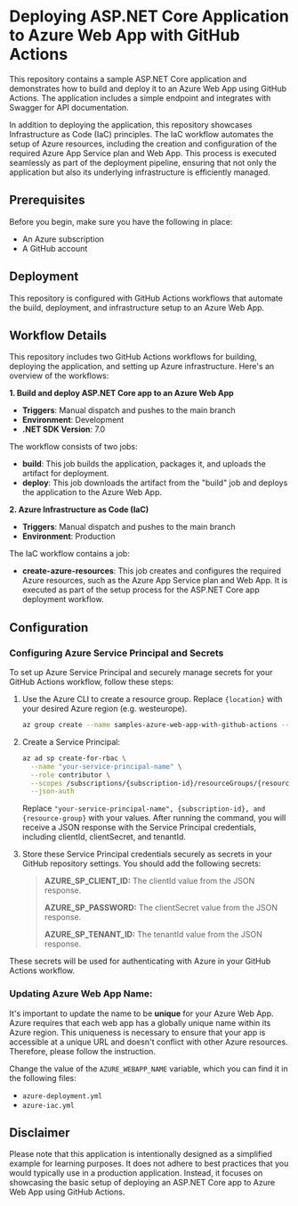 # Deploying ASP.NET Core Application to Azure Web App with GitHub Actions

This repository contains a sample ASP.NET Core application and demonstrates how to build and deploy it to an Azure Web App using GitHub Actions. The application includes a simple endpoint and integrates with Swagger for API documentation.

In addition to deploying the application, this repository showcases Infrastructure as Code (IaC) principles. The IaC workflow automates the setup of Azure resources, including the creation and configuration of the required Azure App Service plan and Web App. This process is executed seamlessly as part of the deployment pipeline, ensuring that not only the application but also its underlying infrastructure is efficiently managed.

## Prerequisites

Before you begin, make sure you have the following in place:
- An Azure subscription
- A GitHub account

## Deployment

This repository is configured with GitHub Actions workflows that automate the build, deployment, and infrastructure setup to an Azure Web App.

## Workflow Details

This repository includes two GitHub Actions workflows for building, deploying the application, and setting up Azure infrastructure. Here's an overview of the workflows:

**1. Build and deploy ASP.NET Core app to an Azure Web App**

- **Triggers**: Manual dispatch and pushes to the main branch
- **Environment**: Development
- **.NET SDK Version**: 7.0

The workflow consists of two jobs:

- **build**: This job builds the application, packages it, and uploads the artifact for deployment.
- **deploy**: This job downloads the artifact from the "build" job and deploys the application to the Azure Web App.

**2. Azure Infrastructure as Code (IaC)**

- **Triggers**: Manual dispatch and pushes to the main branch
- **Environment**: Production

The IaC workflow contains a job:

- **create-azure-resources**: This job creates and configures the required Azure resources, such as the Azure App Service plan and Web App. It is executed as part of the setup process for the ASP.NET Core app deployment workflow.

## Configuration

### Configuring Azure Service Principal and Secrets

To set up Azure Service Principal and securely manage secrets for your GitHub Actions workflow, follow these steps:
1. Use the Azure CLI to create a resource group. Replace `{location}` with your desired Azure region (e.g. westeurope).

   ```bash
   az group create --name samples-azure-web-app-with-github-actions --location {location}
   ```

1. Create a Service Principal:

   ```bash
   az ad sp create-for-rbac \
     --name "your-service-principal-name" \
     --role contributor \
     --scopes /subscriptions/{subscription-id}/resourceGroups/{resource-group} \
     --json-auth
   ```

    Replace `"your-service-principal-name", {subscription-id}, and {resource-group}` with your values.
    After running the command, you will receive a JSON response with the Service Principal credentials, including clientId, clientSecret, and tenantId.

1. Store these Service Principal credentials securely as secrets in your GitHub repository settings. You should add the following secrets:
    
    > **AZURE_SP_CLIENT_ID:** The clientId value from the JSON response.
    >
    > **AZURE_SP_PASSWORD:** The clientSecret value from the JSON response.
    >
    > **AZURE_SP_TENANT_ID:** The tenantId value from the JSON response.

These secrets will be used for authenticating with Azure in your GitHub Actions workflow.

### Updating Azure Web App Name:

It's important to update the name to be **unique** for your Azure Web App. 
Azure requires that each web app has a globally unique name within its Azure region. 
This uniqueness is necessary to ensure that your app is accessible at a unique URL and doesn't conflict with other Azure resources. 
Therefore, please follow the instruction.

Change the value of the `AZURE_WEBAPP_NAME` variable, which you can find it in the following files:

- `azure-deployment.yml`
- `azure-iac.yml`

## Disclaimer

Please note that this application is intentionally designed as a simplified example for learning purposes. 
It does not adhere to best practices that you would typically use in a production application. 
Instead, it focuses on showcasing the basic setup of deploying an ASP.NET Core app to Azure Web App using GitHub Actions.
